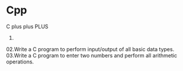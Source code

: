 # Cpp
C plus plus PLUS

01.
02.Write a C program to perform input/output of all basic data types.
03.Write a C program to enter two numbers and perform all arithmetic operations.
